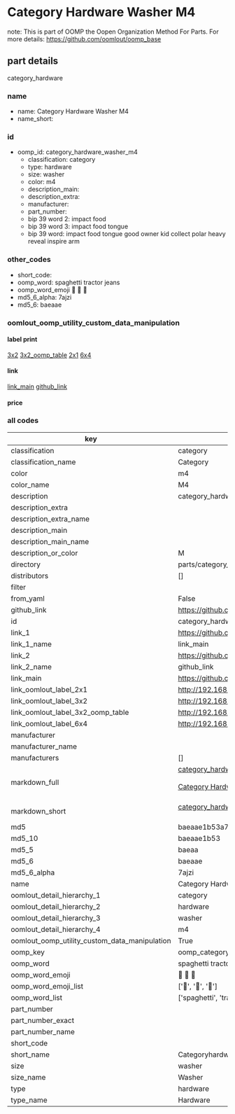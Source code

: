 # Category Hardware Washer M4  

note: This is part of OOMP the Oopen Organization Method For Parts. For more details: https://github.com/oomlout/oomp_base

##  part details



category_hardware

### name
* name: Category Hardware Washer M4
* name_short: 
### id
* oomp_id: category_hardware_washer_m4
  * classification: category
  * type: hardware
  * size: washer
  * color: m4
  * description_main: 
  * description_extra: 
  * manufacturer: 
  * part_number: 
  * bip 39 word 2: impact food
  * bip 39 word 3: impact food tongue
  * bip 39 word: impact food tongue good owner kid collect polar heavy reveal inspire arm

### other_codes
* short_code: 
* oomp_word: spaghetti tractor jeans
* oomp_word_emoji :spaghetti: :tractor: :jeans:
* md5_6_alpha: 7ajzi
* md5_6: baeaae






### oomlout_oomp_utility_custom_data_manipulation
#### label print
[3x2](http://192.168.1.245:1112/?label=oomp%207ajzi)
[3x2_oomp_table](http://192.168.1.107:1112/?label=oomp%207ajzi)
[2x1](http://192.168.1.242:1112/?label=oomp%207ajzi)
[6x4](http://192.168.1.55:1112/?label=oomp%207ajzi)    

#### link

[link_main](https://github.com/oomlout/oomlout_oomp_current_version_messy/tree/main/parts/category_hardware_washer_m4) [github_link](https://github.com/oomlout/oomlout_oomp_part_src/tree/main/parts/category_hardware_washer_m4)                             

#### price







### all codes 
| key | value |  
| --- | --- |  
| classification | category |  
| classification_name | Category |  
| color | m4 |  
| color_name | M4 |  
| description | category_hardware |  
| description_extra |  |  
| description_extra_name |  |  
| description_main |  |  
| description_main_name |  |  
| description_or_color | M  |  
| directory | parts/category_hardware_washer_m4 |  
| distributors | [] |  
| filter |  |  
| from_yaml | False |  
| github_link | https://github.com/oomlout/oomlout_oomp_part_src/tree/main/parts/category_hardware_washer_m4 |  
| id | category_hardware_washer_m4 |  
| link_1 | https://github.com/oomlout/oomlout_oomp_current_version_messy/tree/main/parts/category_hardware_washer_m4 |  
| link_1_name | link_main |  
| link_2 | https://github.com/oomlout/oomlout_oomp_part_src/tree/main/parts/category_hardware_washer_m4 |  
| link_2_name | github_link |  
| link_main | https://github.com/oomlout/oomlout_oomp_current_version_messy/tree/main/parts/category_hardware_washer_m4 |  
| link_oomlout_label_2x1 | http://192.168.1.242:1112/?label=oomp%207ajzi |  
| link_oomlout_label_3x2 | http://192.168.1.245:1112/?label=oomp%207ajzi |  
| link_oomlout_label_3x2_oomp_table | http://192.168.1.107:1112/?label=oomp%207ajzi |  
| link_oomlout_label_6x4 | http://192.168.1.55:1112/?label=oomp%207ajzi |  
| manufacturer |  |  
| manufacturer_name |  |  
| manufacturers | [] |  
| markdown_full | [category_hardware_washer_m4](https://github.com/oomlout/oomlout_oomp_current_version_messy/tree/main/parts/category_hardware_washer_m4)<br>[](https://github.com/oomlout/oomlout_oomp_current_version_messy/tree/main/parts/category_hardware_washer_m4)<br>[Category Hardware Washer M4](https://github.com/oomlout/oomlout_oomp_current_version_messy/tree/main/parts/category_hardware_washer_m4)<br><br> |  
| markdown_short | [category_hardware_washer_m4](https://github.com/oomlout/oomlout_oomp_current_version_messy/tree/main/parts/category_hardware_washer_m4)<br><br> |  
| md5 | baeaae1b53a765b1e94f1647c8d6b38e |  
| md5_10 | baeaae1b53 |  
| md5_5 | baeaa |  
| md5_6 | baeaae |  
| md5_6_alpha | 7ajzi |  
| name | Category Hardware Washer M4 |  
| oomlout_detail_hierarchy_1 | category |  
| oomlout_detail_hierarchy_2 | hardware |  
| oomlout_detail_hierarchy_3 | washer |  
| oomlout_detail_hierarchy_4 | m4 |  
| oomlout_oomp_utility_custom_data_manipulation | True |  
| oomp_key | oomp_category_hardware_washer_m4 |  
| oomp_word | spaghetti tractor jeans |  
| oomp_word_emoji | :spaghetti: :tractor: :jeans: |  
| oomp_word_emoji_list | [':spaghetti:', ':tractor:', ':jeans:'] |  
| oomp_word_list | ['spaghetti', 'tractor', 'jeans'] |  
| part_number |  |  
| part_number_exact |  |  
| part_number_name |  |  
| short_code |  |  
| short_name | Categoryhardware |  
| size | washer |  
| size_name | Washer |  
| type | hardware |  
| type_name | Hardware |  

